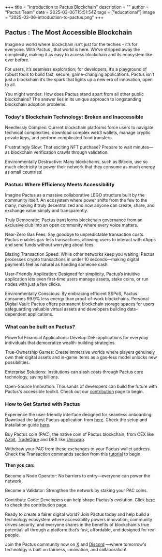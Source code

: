 +++
title = "Introduction to Pactus Blockchain"
description = ""
author = "Pactus Team"
date = 2025-03-06T15:51:54Z
tags = ["educational"]
image = "2025-03-06-introduction-to-pactus.png"
+++

## Pactus : The Most Accessible Blockchain

Imagine a world where blockchain isn’t just for the techies - it’s for everyone. With Pactus
, that world is here. We’ve stripped away the complexity, making it as easy to access blockchain and its
ecosystem like ever before.

For users, it’s seamless exploration; for developers, it’s a playground of robust tools to build fast,
secure, game-changing applications. Pactus isn’t just a blockchain it’s the spark that lights up a
new era of innovation, open to all.

You might wonder: How does Pactus stand apart from all other public blockchains? The answer lies in
its unique approach to longstanding blockchain adoption problems.

### Today's Blockchain Technology: Broken and Inaccessible

Needlessly Complex: Current blockchain platforms force users to navigate technical complexities,
download complex web3 wallets, manage cryptic private keys, and perform complicated fund transfers.

Frustratingly Slow: That exciting NFT purchase? Prepare to wait minutes—as blockchain verification
crawls through validation.

Environmentally Destructive: Many blockchains, such as Bitcoin, use so much electricity to power
their network that they consume as much energy as small countries!

### Pactus: Where Efficiency Meets Accessibility

Imagine Pactus as a massive collaborative LEGO structure built by the community itself. An ecosystem
where power shifts from the few to the many, making it truly decentralized and now anyone can create,
share, and exchange value simply and transparently.

Truly Democratic: Pactus transforms blockchain governance from an exclusive club into an open community
where every voice matters.

Near-Zero Gas Fees: Say goodbye to unpredictable transaction costs. Pactus enables gas-less transactions,
allowing users to interact with dApps and send funds without worrying about fees.

Blazing Transaction Speed: While other networks keep you waiting, Pactus processes crypto transactions
in under 10 seconds—making digital payments feel as natural as handing someone cash.

User-Friendly Application: Designed for simplicity, Pactus’s intuitive application lets even first-time
users manage assets, stake coins, or run nodes with just a few clicks.

Environmentally Conscious: By embracing efficient SSPoS, Pactus consumes 99.9% less energy than
proof-of-work blockchains.
Personal Digital Vault: Pactus offers permanent blockchain storage spaces for users safeguarding
valuable virtual assets and developers building data-dependent applications.

### What can be built on Pactus?

Powerful Financial Applications: Develop DeFi applications for everyday individuals that democratize
wealth-building strategies.

True-Ownership Games: Create immersive worlds where players genuinely own their digital assets and
in-game items as a gas-less model unlocks new possibilities.

Enterprise Solutions: Institutions can slash costs through Pactus core technology, saving billions.

Open-Source Innovation: Thousands of developers can build the future with Pactus's accessible toolkit.
Check out our [contribution](https://github.com/pactus-project/pactus/blob/main/CONTRIBUTING.md) page
to begin.

### How to Get Started with Pactus

Experience the user-friendly interface designed for seamless onboarding. Download the latest Pactus
application from [here](https://pactus.org/download/).
Check the setup and installation guide
[here](https://github.com/pactus-project/pactus/blob/main/docs/install.md).
    
Buy Pactus coin (PAC), the native coin of Pactus blockchain, from CEX like
[Azbit](https://azbit.com/exchange/PAC_USDT), [TradeOgre](https://tradeogre.com/exchange/PAC-USDT)
and DEX like [Uniswap](https://app.uniswap.org/).

Withdraw your PAC from these exchanges to your Pactus wallet address. Check the Transaction commands
section from this [tutorial](https://docs.pactus.org/tutorials/pactus-wallet/)
to begin.

#### Then you can:

Become a Node Operator: No barriers to entry—everyone can power the network.

Become a Validator: Strengthen the network by staking your PAC coins.

Contribute Code: Developers can help shape Pactus's evolution. Click
[here](https://github.com/pactus-project/pactus/blob/main/CONTRIBUTING.md)
to check the contribution page.

Ready to create a fairer digital world? Join Pactus today and help build a technology ecosystem where
accessibility powers innovation, community drives security, and everyone shares in the benefits of
blockchain's true potential, all through a platform that’s fast, affordable, and designed for real people.

Join the Pactus community now on [X](https://x.com/PactusChain) and [Discord](https://discord.gg/pactus)
—where tomorrow's technology is built on fairness, innovation, and collaboration! 
